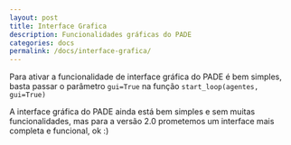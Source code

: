 ```yaml
---
layout: post
title: Interface Grafica
description: Funcionalidades gráficas do PADE
categories: docs
permalink: /docs/interface-grafica/
---
```


Para ativar a funcionalidade de interface gráfica do PADE é bem simples, basta passar o parâmetro ```gui=True``` na função ```start_loop(agentes, gui=True)```

A interface gráfica do PADE ainda está bem simples e sem muitas funcionalidades, mas para a versão 2.0 prometemos um interface mais completa e funcional, ok :)